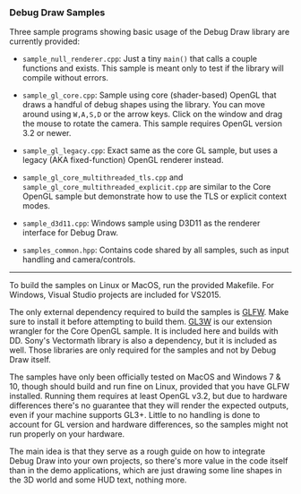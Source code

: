 
### Debug Draw Samples

Three sample programs showing basic usage of the Debug Draw library are currently provided:

- `sample_null_renderer.cpp`: Just a tiny `main()` that calls a couple functions and exists.
  This sample is meant only to test if the library will compile without errors.

- `sample_gl_core.cpp`: Sample using core (shader-based) OpenGL that draws a handful of debug
  shapes using the library. You can move around using `W,A,S,D` or the arrow keys. Click on the
  window and drag the mouse to rotate the camera. This sample requires OpenGL version 3.2 or newer.

- `sample_gl_legacy.cpp`: Exact same as the core GL sample, but uses a legacy (AKA fixed-function)
  OpenGL renderer instead.

- `sample_gl_core_multithreaded_tls.cpp` and `sample_gl_core_multithreaded_explicit.cpp` are
  similar to the Core OpenGL sample but demonstrate how to use the TLS or explicit context modes.

- `sample_d3d11.cpp`: Windows sample using D3D11 as the renderer interface for Debug Draw.

- `samples_common.hpp`: Contains code shared by all samples, such as input handling and camera/controls.

----

To build the samples on Linux or MacOS, run the provided Makefile.
For Windows, Visual Studio projects are included for VS2015.

The only external dependency required to build the samples is [GLFW](http://www.glfw.org/). Make sure to install
it before attempting to build them. [GL3W](https://github.com/skaslev/gl3w) is our extension wrangler
for the Core OpenGL sample. It is included here and builds with DD. Sony's Vectormath library is also
a dependency, but it is included as well. Those libraries are only required for the samples and
not by Debug Draw itself.

The samples have only been officially tested on MacOS and Windows 7 & 10, though should build and run fine
on Linux, provided that you have GLFW installed. Running them requires at least OpenGL v3.2, but due
to hardware differences there's no guarantee that they will render the expected outputs, even if your machine supports GL3+.
Little to no handling is done to account for GL version and hardware differences, so the samples might not run properly on your hardware.

The main idea is that they serve as a rough guide on how to integrate Debug Draw into your own projects,
so there's more value in the code itself than in the demo applications, which are just drawing some line
shapes in the 3D world and some HUD text, nothing more.

